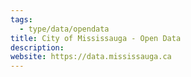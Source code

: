 ```yaml
---
tags:
  - type/data/opendata
title: City of Mississauga - Open Data
description:
website: https://data.mississauga.ca
---
```

